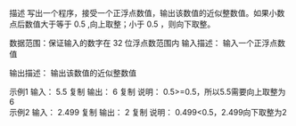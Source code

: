 描述
写出一个程序，接受一个正浮点数值，输出该数值的近似整数值。如果小数点后数值大于等于 0.5 ,向上取整；小于 0.5 ，则向下取整。

数据范围：保证输入的数字在 32 位浮点数范围内
输入描述：
输入一个正浮点数值

输出描述：
输出该数值的近似整数值

示例1
输入：
5.5
复制
输出：
6
复制
说明：
0.5>=0.5，所以5.5需要向上取整为6   
示例2
输入：
2.499
复制
输出：
2
复制
说明：
0.499<0.5，2.499向下取整为2   